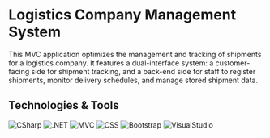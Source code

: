 # Logistics Company Management System

This MVC application optimizes the management and tracking of shipments for a logistics company.
It features a dual-interface system: a customer-facing side for shipment tracking, and a back-end side for staff to register shipments, monitor delivery schedules, and manage stored shipment data.

## Technologies & Tools
![CSharp](https://img.shields.io/badge/C%23-282C34?logo=csharp&logoColor=512BD4)
![.NET](https://img.shields.io/badge/.NET-282C34?logo=dotnet&logoColor=512BD4)
![MVC](https://img.shields.io/badge/_MVC-282C34)
![CSS](https://img.shields.io/badge/CSS-282C34?logo=css3&logoColor=1572B6)
![Bootstrap](https://img.shields.io/badge/Bootstrap-282C34?logo=bootstrap&logoColor=7952B3)
![VisualStudio](https://img.shields.io/badge/Visual_Studio-282C34?logo=visualstudio&logoColor=5C2D91)
